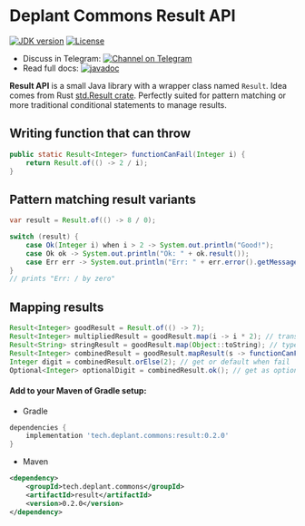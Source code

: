 # Deplant Commons Result API

[![JDK version](https://img.shields.io/badge/Java-21-green.svg)](https://shields.io/)
[![License](https://img.shields.io/badge/License-Apache%202.0-brown.svg)](https://shields.io/)

* Discuss in
  Telegram: [![Channel on Telegram](https://img.shields.io/badge/chat-on%20telegram-9cf.svg)](https://t.me/deplant\_chat\_en)
* Read full
  docs: [![javadoc](https://javadoc.io/badge2/tech.deplant.commons/commons-core/javadoc.svg)](https://javadoc.io/doc/tech.deplant.java4ever/java4ever-utils)

**Result API** is a small Java library with a wrapper class named `Result`. 
Idea comes from Rust [std.Result crate](https://doc.rust-lang.org/std/result/).
Perfectly suited for pattern matching or more traditional conditional statements
to manage results.

## Writing function that can throw
```java
public static Result<Integer> functionCanFail(Integer i) {
    return Result.of(() -> 2 / i);
}
```

## Pattern matching result variants
```java
var result = Result.of(() -> 8 / 0);

switch (result) {
    case Ok(Integer i) when i > 2 -> System.out.println("Good!");
    case Ok ok -> System.out.println("Ok: " + ok.result());
    case Err err -> System.out.println("Err: " + err.error().getMessage());
}
// prints "Err: / by zero"
```

## Mapping results

```java
Result<Integer> goodResult = Result.of(() -> 7);
Result<Integer> multipliedResult = goodResult.map(i -> i * 2); // transformations
Result<String> stringResult = goodResult.map(Object::toString); // type transformations
Result<Integer> combinedResult = goodResult.mapResult(s -> functionCanFail(s)); // transformations with other results
Integer digit = combinedResult.orElse(2); // get or default when fail
Optional<Integer> optionalDigit = combinedResult.ok(); // get as optional (empty when fail)
```

#### Add to your Maven of Gradle setup:

* Gradle

```groovy
dependencies {
    implementation 'tech.deplant.commons:result:0.2.0'
}
```

* Maven

```xml
<dependency>
    <groupId>tech.deplant.commons</groupId>
    <artifactId>result</artifactId>
    <version>0.2.0</version>
</dependency>
```